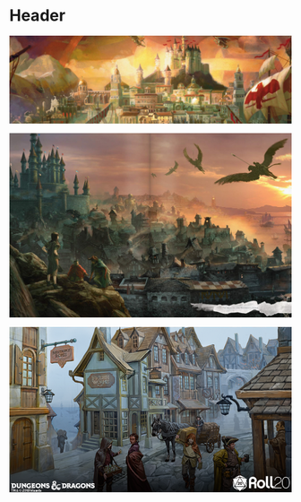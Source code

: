 <!-- TITLE: Waterdeep -->
<!-- SUBTITLE: A quick summary of Waterdeep -->

# Header

![Waterdeep](/uploads/waterdeep.jpg "Waterdeep")

![Waterdeep 5](/uploads/waterdeep-5.jpg "Waterdeep 5")

![Waterdeep 7](/uploads/waterdeep-7.png "Waterdeep 7")

